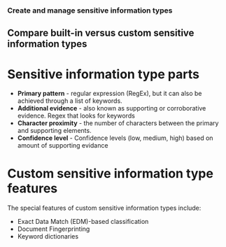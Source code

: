 ### Create and manage sensitive information types 
## Compare built-in versus custom sensitive information types
# Sensitive information type parts
* **Primary pattern** - regular expression (RegEx), but it can also be achieved through a list of keywords.
* **Additional evidence** - also known as supporting or corroborative evidence. Regex that looks for keywords
* **Character proximity** - the number of characters between the primary and supporting elements.
* **Confidence level** - Confidence levels (low, medium, high) based on amount of supporting evidance
# Custom sensitive information type features
The special features of custom sensitive information types include:
* Exact Data Match (EDM)-based classification
* Document Fingerprinting
* Keyword dictionaries
